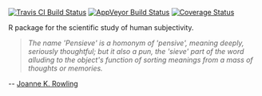 [![Travis CI Build Status](https://travis-ci.org/maxheld83/pensieve.svg?branch=master)](https://travis-ci.org/maxheld83/pensieve)
[![AppVeyor Build Status](https://ci.appveyor.com/api/projects/status/github/maxheld83/pensieveR?branch=master&svg=true)](https://ci.appveyor.com/project/maxheld83/pensieveR)
[![Coverage Status](https://img.shields.io/codecov/c/github/maxheld83/pensieveR/master.svg)](https://codecov.io/github/maxheld83/pensieveR?branch=master)

R package for the scientific study of human subjectivity.

> *The name 'Pensieve' is a homonym of 'pensive', meaning deeply, seriously thoughtful; but it also a pun, the 'sieve' part of the word alluding to the object's function of sorting meanings from a mass of thoughts or memories.*

-- [Joanne K. Rowling](https://www.pottermore.com/writing-by-jk-rowling/pensieve)
